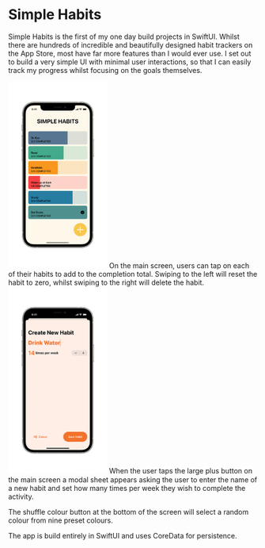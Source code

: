 # Simple Habits

Simple Habits is the first of my one day build projects in SwiftUI. Whilst there are hundreds of incredible and beautifully designed habit trackers on the App Store, most have far more features than I would ever use. I set out to build a very simple UI with minimal user interactions, so that I can easily track my progress whilst focusing on the goals themselves. 

<img src="MainScreen.png" width="200">
On the main screen, users can tap on each of their habits to add to the completion total. 
Swiping to the left will reset the habit to zero, whilst swiping to the right will delete the habit.

<img src="NewHabit.png" width="200">
When the user taps the large plus button on the main screen a modal sheet appears asking the user to enter the name of a new habit and set how many times per week they wish to complete the activity. 

The shuffle colour button at the bottom of the screen will select a random colour from nine preset colours. 

The app is build entirely in SwiftUI and uses CoreData for persistence.
